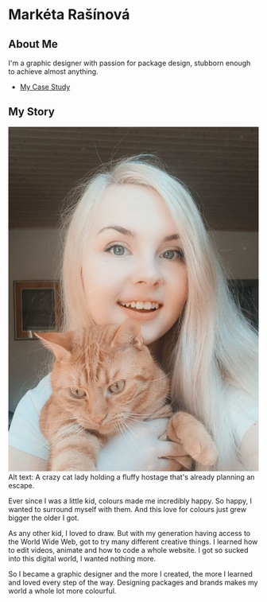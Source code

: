 # Markéta Rašínová

## About Me

I'm a graphic designer with passion for package design, stubborn enough to achieve almost anything.

- [My Case Study](case-study.md) <!-- A link to your case study -->

## My Story

![Alt text: A crazy cat lady holding a fluffy hostage that's already planning an escape.](img/fifo.jpg)
Alt text: A crazy cat lady holding a fluffy hostage that's already planning an escape.

Ever since I was a little kid, colours made me incredibly happy. So happy, I wanted to surround myself with them. And this love for colours just grew bigger the older I got. 

As any other kid, I loved to draw. But with my generation having access to the World Wide Web, got to try many different creative things. I learned how to edit videos, animate and how to code a whole website. I got so sucked into this digital world, I wanted nothing more.

So I became a graphic designer and the more I created, the more I learned and loved every step of the way. Designing packages and brands makes my world a whole lot more colourful.
